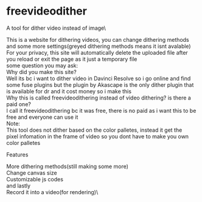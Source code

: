 # freevideodither
A tool for dither video instead of image\

This is a website for dithering videos, you can change dithering methods and some more settings(greyed dithering methods means it isnt avalable)\
For your privacy, this site will automatically delete the uploaded file after you reload or exit the page as it just a temporary file\
some question you may ask:\
Why did you make this site?\
Well its bc i want to dither video in Davinci Resolve so i go online and find some fuse plugins but the plugin by Akascape is the only dither plugin that is available for dr and it cost money so i make this\
Why this is called freevideodithering instead of video dithering? is there a paid one?\
I call it freevideodithering bc it was free, there is no paid as i want this to be free and everyone can use it\
Note:\
This tool does not dither based on the color palletes, instead it get the\
pixel infomation in the frame of video so you dont have to make you own color palletes

Features

More dithering methods(still making some more)\
Change canvas size\
Customizable js codes\
and lastly\
Record it into a video(for rendering)\
